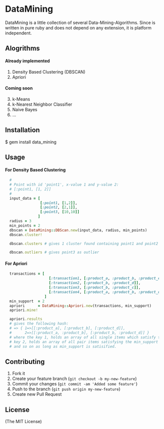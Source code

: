 # DataMining

DataMining is a little collection of several Data-Mining-Algorithms.
Since is written in pure ruby and does not depend on any extension,
it is platform independent.

## Alogrithms

#### Already implemented
1. Density Based Clustering (DBSCAN)
2. Apriori

#### Coming soon
3. k-Means
4. k-Nearest Neighbor Classifier
5. Naive Bayes
6. ...

## Installation

  $ gem install data_mining

## Usage

#### For Density Based Clustering

```ruby
  #
  # Point with id 'point1', x-value 1 and y-value 2:
  # [:point1, [1, 2]]
  #
  input_data = [
                [:point1, [1,2]],
                [:point2, [2,1]],
                [:point3, [10,10]]
               ]
  radius = 3
  min_points = 2
  dbscan = DataMining::DBScan.new(input_data, radius, min_points)
  dbscan.cluster!

  dbscan.clusters # gives 1 cluster found containing point1 and point2

  dbscan.outliers # gives point3 as outlier
```

#### For Apriori

```ruby
  transactions = [
                    [:transaction1, [:product_a, :product_b, :product_e]],
                    [:transaction2, [:product_b, :product_d]],
                    [:transaction3, [:product_b, :product_c]],
                    [:transaction4, [:product_a, :product_b, :product_d]]
                  ]
  min_support  = 2
  apriori      = DataMining::Apriori.new(transactions, min_support)
  apriori.mine!

  apriori.results
  # gives the following hash:
  # => { 1=>[[:product_a], [:product_b], [:product_d]],
  #      2=>[[:product_a, :product_b], [:product_b, :product_d]] }
  # where the key 1, holds an array of all single items which satisfy the min_support
  # key 2, holds an array of all pair items satisfying the min_support
  # and so on as long as min_support is satisified.
```

## Contributing

1. Fork it
2. Create your feature branch (`git checkout -b my-new-feature`)
3. Commit your changes (`git commit -am 'Added some feature'`)
4. Push to the branch (`git push origin my-new-feature`)
5. Create new Pull Request

## License

(The MIT License)


